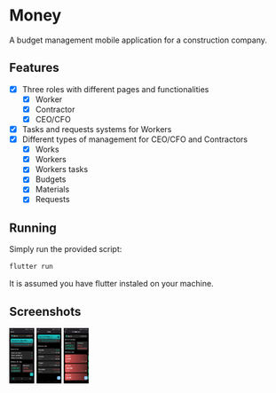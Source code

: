 # Money

A budget management mobile application for a construction company.

## Features

- [X] Three roles with different pages and functionalities
  - [X] Worker
  - [X] Contractor
  - [X] CEO/CFO
- [X] Tasks and requests systems for Workers
- [X] Different types of management for CEO/CFO and Contractors
  - [X] Works
  - [X] Workers
  - [X] Workers tasks
  - [X] Budgets
  - [X] Materials
  - [X] Requests

## Running

Simply run the provided script:
```bash
flutter run
```

It is assumed you have flutter instaled on your machine.

## Screenshots
<img src=".github/home.jpg" alt="Home Page" height="100"/>
<img src=".github/work.jpg" alt="Work Page" height="100"/>
<img src=".github/bank.jpg" alt="Bank Page" height="100"/>
